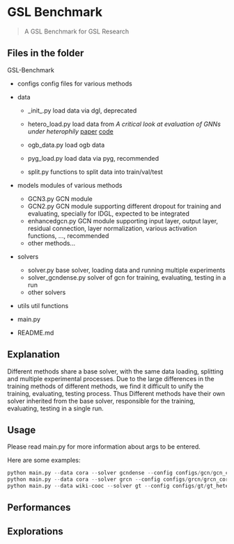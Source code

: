# GSL Benchmark

> A GSL Benchmark for GSL Research

## Files in the folder

GSL-Benchmark

- configs							config files for various methods

- data

  - \_init\_.py					load data via dgl, deprecated

  - hetero_load.py        load data from *A critical look at evaluation of GNNs under heterophily* [paper](https://arxiv.org/abs/2302.11640) [code](https://github.com/heterophily-submit/HeterophilousDatasets)

  - ogb_data.py             load ogb data

  - pyg_load.py              load data via pyg, recommended

  - split.py                      functions to split data into train/val/test 

- models                             modules of various methods
  - GCN3.py                   GCN module
  - GCN2.py                   GCN module supporting different dropout for training and evaluating, specially for IDGL, expected to be integrated
  - enhancedgcn.py      GCN module supporting input layer, output layer, residual connection, layer normalization, various activation functions, ..., recommended
  - other methods...
- solvers
  - solver.py					base solver, loading data and running multiple experiments
  - solver_gcndense.py solver of gcn for training, evaluating, testing in a run
  - other solvers
- utils                                     util functions
- main.py 
- README.md                             

## Explanation

Different methods share a base solver, with the same data loading, splitting and multiple experimental processes. Due to the large differences in the training methods of different methods, we find it difficult to unify the training, evaluating, testing process. Thus Different methods have their own solver inherited from the base solver, responsible for the training, evaluating, testing in a single run.  

## Usage 

Please read main.py for more information about args to be entered.

Here are some examples:

```python
python main.py --data cora --solver gcndense --config configs/gcn/gcn_cora.yaml --gpu 0
python main.py --data cora --solver grcn --config configs/grcn/grcn_cora.yaml --gpu 0 --not_norm_feats
python main.py --data wiki-cooc --solver gt --config configs/gt/gt_hetero.yaml --gpu 0 --data_load hetero --not_norm_feats
```

## Performances

## Explorations

